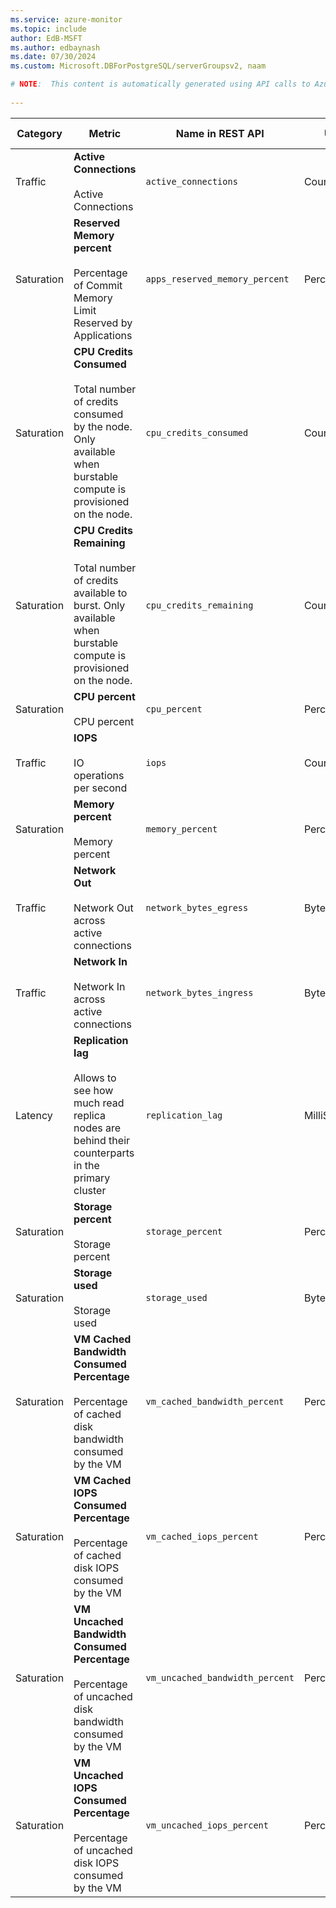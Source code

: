 ```yaml
---
ms.service: azure-monitor
ms.topic: include
author: EdB-MSFT
ms.author: edbaynash
ms.date: 07/30/2024
ms.custom: Microsoft.DBForPostgreSQL/serverGroupsv2, naam

# NOTE:  This content is automatically generated using API calls to Azure. Any edits made on these files will be overwritten in the next run of the script. 
 
---
```



|Category|Metric|Name in REST API|Unit|Aggregation|Dimensions|Time Grains|DS Export|
|---|---|---|---|---|---|---|---|
|Traffic|**Active Connections**<br><br>Active Connections |`active_connections` |Count |Average, Maximum, Minimum |`ServerName`|PT1M |Yes|
|Saturation|**Reserved Memory percent**<br><br>Percentage of Commit Memory Limit Reserved by Applications |`apps_reserved_memory_percent` |Percent |Average, Maximum, Minimum |`ServerName`|PT1M |Yes|
|Saturation|**CPU Credits Consumed**<br><br>Total number of credits consumed by the node. Only available when burstable compute is provisioned on the node. |`cpu_credits_consumed` |Count |Average, Maximum, Minimum |`ServerName`|PT1M |Yes|
|Saturation|**CPU Credits Remaining**<br><br>Total number of credits available to burst. Only available when burstable compute is provisioned on the node. |`cpu_credits_remaining` |Count |Average, Maximum, Minimum |`ServerName`|PT1M |Yes|
|Saturation|**CPU percent**<br><br>CPU percent |`cpu_percent` |Percent |Average, Maximum, Minimum |`ServerName`|PT1M |Yes|
|Traffic|**IOPS**<br><br>IO operations per second |`iops` |Count |Average, Maximum, Minimum |`ServerName`|PT1M |Yes|
|Saturation|**Memory percent**<br><br>Memory percent |`memory_percent` |Percent |Average, Maximum, Minimum |`ServerName`|PT1M |Yes|
|Traffic|**Network Out**<br><br>Network Out across active connections |`network_bytes_egress` |Bytes |Total |`ServerName`|PT1M |Yes|
|Traffic|**Network In**<br><br>Network In across active connections |`network_bytes_ingress` |Bytes |Total |`ServerName`|PT1M |Yes|
|Latency|**Replication lag**<br><br>Allows to see how much read replica nodes are behind their counterparts in the primary cluster |`replication_lag` |MilliSeconds |Average, Maximum, Minimum |`ServerName`|PT1M |Yes|
|Saturation|**Storage percent**<br><br>Storage percent |`storage_percent` |Percent |Average, Maximum, Minimum |`ServerName`|PT1M |Yes|
|Saturation|**Storage used**<br><br>Storage used |`storage_used` |Bytes |Average, Maximum, Minimum |`ServerName`|PT1M |Yes|
|Saturation|**VM Cached Bandwidth Consumed Percentage**<br><br>Percentage of cached disk bandwidth consumed by the VM |`vm_cached_bandwidth_percent` |Percent |Average |`ServerName`|PT1M |Yes|
|Saturation|**VM Cached IOPS Consumed Percentage**<br><br>Percentage of cached disk IOPS consumed by the VM |`vm_cached_iops_percent` |Percent |Average |`ServerName`|PT1M |Yes|
|Saturation|**VM Uncached Bandwidth Consumed Percentage**<br><br>Percentage of uncached disk bandwidth consumed by the VM |`vm_uncached_bandwidth_percent` |Percent |Average |`ServerName`|PT1M |Yes|
|Saturation|**VM Uncached IOPS Consumed Percentage**<br><br>Percentage of uncached disk IOPS consumed by the VM |`vm_uncached_iops_percent` |Percent |Average |`ServerName`|PT1M |Yes|